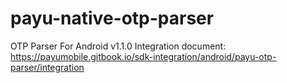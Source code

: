 # payu-native-otp-parser
OTP Parser For Android
v1.1.0
Integration document: https://payumobile.gitbook.io/sdk-integration/android/payu-otp-parser/integration